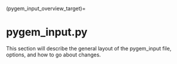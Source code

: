 (pygem_input_overview_target)=
# pygem_input.py
This section will describe the general layout of the pygem_input file, options, and how to go about changes.